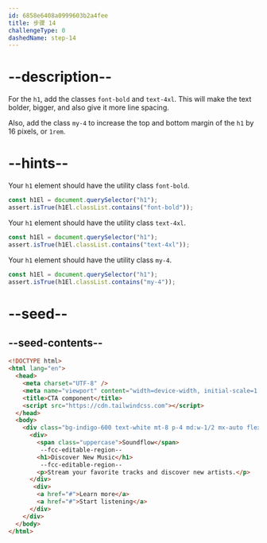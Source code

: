 ```yaml
---
id: 6858e6408a0999603b2a4fee
title: 步骤 14
challengeType: 0
dashedName: step-14
---
```


# --description--

For the `h1`, add the classes `font-bold` and `text-4xl`. This will make the text bolder, bigger, and also give it more line spacing.

Also, add the class `my-4` to increase the top and bottom margin of the `h1` by 16 pixels, or `1rem`.

# --hints--

Your `h1` element should have the utility class `font-bold`.

```js
const h1El = document.querySelector("h1");
assert.isTrue(h1El.classList.contains("font-bold"));
```

Your `h1` element should have the utility class `text-4xl`.

```js
const h1El = document.querySelector("h1");
assert.isTrue(h1El.classList.contains("text-4xl"));
```

Your `h1` element should have the utility class `my-4`.

```js
const h1El = document.querySelector("h1");
assert.isTrue(h1El.classList.contains("my-4"));
```

# --seed--

## --seed-contents--

```html
<!DOCTYPE html>
<html lang="en">
  <head>
    <meta charset="UTF-8" />
    <meta name="viewport" content="width=device-width, initial-scale=1.0" />
    <title>CTA component</title>
    <script src="https://cdn.tailwindcss.com"></script>
  </head>
  <body>
    <div class="bg-indigo-600 text-white mt-8 p-4 md:w-1/2 mx-auto flex flex-col lg:flex-row justify-around items-center rounded-md">
      <div>
        <span class="uppercase">Soundflow</span>
         --fcc-editable-region--
        <h1>Discover New Music</h1>
         --fcc-editable-region--
        <p>Stream your favorite tracks and discover new artists.</p>
      </div>
       <div>
        <a href="#">Learn more</a>
        <a href="#">Start listening</a>
      </div>
    </div>
  </body>
</html>
```
